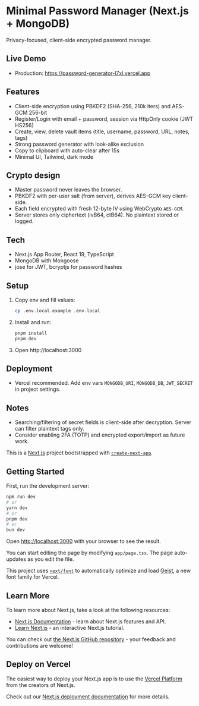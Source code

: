# Minimal Password Manager (Next.js + MongoDB)

Privacy-focused, client-side encrypted password manager.

## Live Demo
- Production: https://password-generator-l7xl.vercel.app

## Features
- Client-side encryption using PBKDF2 (SHA-256, 210k iters) and AES-GCM 256-bit
- Register/Login with email + password, session via HttpOnly cookie (JWT HS256)
- Create, view, delete vault items (title, username, password, URL, notes, tags)
- Strong password generator with look-alike exclusion
- Copy to clipboard with auto-clear after 15s
- Minimal UI, Tailwind, dark mode

## Crypto design
- Master password never leaves the browser.
- PBKDF2 with per-user salt (from server), derives AES-GCM key client-side.
- Each field encrypted with fresh 12-byte IV using WebCrypto `AES-GCM`.
- Server stores only ciphertext (ivB64, ctB64). No plaintext stored or logged.

## Tech
- Next.js App Router, React 19, TypeScript
- MongoDB with Mongoose
- jose for JWT, bcryptjs for password hashes

## Setup
1. Copy env and fill values:
   ```bash
   cp .env.local.example .env.local
   ```
2. Install and run:
   ```bash
   pnpm install
   pnpm dev
   ```
3. Open http://localhost:3000

## Deployment
- Vercel recommended. Add env vars `MONGODB_URI`, `MONGODB_DB`, `JWT_SECRET` in project settings.

## Notes
- Searching/filtering of secret fields is client-side after decryption. Server can filter plaintext tags only.
- Consider enabling 2FA (TOTP) and encrypted export/import as future work.

This is a [Next.js](https://nextjs.org) project bootstrapped with [`create-next-app`](https://nextjs.org/docs/app/api-reference/cli/create-next-app).

## Getting Started

First, run the development server:

```bash
npm run dev
# or
yarn dev
# or
pnpm dev
# or
bun dev
```

Open [http://localhost:3000](http://localhost:3000) with your browser to see the result.

You can start editing the page by modifying `app/page.tsx`. The page auto-updates as you edit the file.

This project uses [`next/font`](https://nextjs.org/docs/app/building-your-application/optimizing/fonts) to automatically optimize and load [Geist](https://vercel.com/font), a new font family for Vercel.

## Learn More

To learn more about Next.js, take a look at the following resources:

- [Next.js Documentation](https://nextjs.org/docs) - learn about Next.js features and API.
- [Learn Next.js](https://nextjs.org/learn) - an interactive Next.js tutorial.

You can check out [the Next.js GitHub repository](https://github.com/vercel/next.js) - your feedback and contributions are welcome!

## Deploy on Vercel

The easiest way to deploy your Next.js app is to use the [Vercel Platform](https://vercel.com/new?utm_medium=default-template&filter=next.js&utm_source=create-next-app&utm_campaign=create-next-app-readme) from the creators of Next.js.

Check out our [Next.js deployment documentation](https://nextjs.org/docs/app/building-your-application/deploying) for more details.
